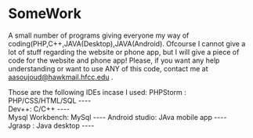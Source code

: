 # SomeWork
A small number of programs giving everyone my way of coding(PHP,C++,JAVA(Desktop),JAVA(Android). 
Ofcourse I cannot give a lot of stuff regarding the website or phone app, but I will give a piece of code for the website and phone app! Please, if you want any help understanding or want to use ANY of this code, contact me at aasoujoud@hawkmail.hfcc.edu .   

Those are the following IDEs incase I used:	
PHPStorm : PHP/CSS/HTML/SQL ----	
Dev++: C/C++ ----	
Mysql Workbench: MySql ----	
Android studio: JAva mobile app ----	
Jgrasp : Java desktop ----	



